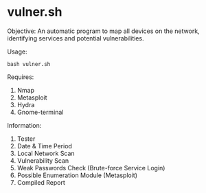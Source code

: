 # vulner.sh
Objective: An automatic program to map all devices on the network, identifying services and potential vulnerabilities.

Usage:

	bash vulner.sh

Requires:
  1) Nmap
  2) Metasploit
  3) Hydra
  4) Gnome-terminal

Information:
1) Tester
2) Date & Time Period
3) Local Network Scan
4) Vulnerability Scan
5) Weak Passwords Check (Brute-force Service Login)
6) Possible Enumeration Module (Metasploit)
7) Compiled Report
